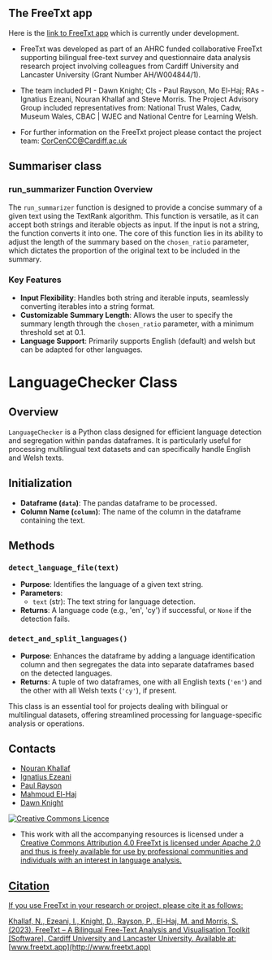 ## The FreeTxt app

Here is the [link to FreeTxt app](https://www.freetxt.app/) which is currently under development. 

- FreeTxt was developed as part of an AHRC funded collaborative FreeTxt supporting bilingual free-text survey and questionnaire data analysis research project involving colleagues from Cardiff University and Lancaster University (Grant Number AH/W004844/1).

- The team included PI - Dawn Knight; CIs - Paul Rayson, Mo El-Haj; RAs - Ignatius Ezeani, Nouran Khallaf and Steve Morris. The Project Advisory Group included representatives from: National Trust Wales, Cadw, Museum Wales, CBAC | WJEC and National Centre for Learning Welsh.

- For further information on the FreeTxt project please contact the project team: CorCenCC@Cardiff.ac.uk

## Summariser class
### run_summarizer Function Overview

The `run_summarizer` function is designed to provide a concise summary of a given text using the TextRank algorithm. This function is versatile, as it can accept both strings and iterable objects as input. If the input is not a string, the function converts it into one. The core of this function lies in its ability to adjust the length of the summary based on the `chosen_ratio` parameter, which dictates the proportion of the original text to be included in the summary.

### Key Features

- **Input Flexibility**: Handles both string and iterable inputs, seamlessly converting iterables into a string format.
- **Customizable Summary Length**: Allows the user to specify the summary length through the `chosen_ratio` parameter, with a minimum threshold set at 0.1.
- **Language Support**: Primarily supports English (default) and welsh but can be adapted for other languages.

# LanguageChecker Class

## Overview

`LanguageChecker` is a Python class designed for efficient language detection and segregation within pandas dataframes. It is particularly useful for processing multilingual text datasets and can specifically handle English and Welsh texts.

## Initialization

- **Dataframe (`data`)**: The pandas dataframe to be processed.
- **Column Name (`column`)**: The name of the column in the dataframe containing the text.

## Methods

### `detect_language_file(text)`
- **Purpose**: Identifies the language of a given text string.
- **Parameters**:
  - `text` (str): The text string for language detection.
- **Returns**: A language code (e.g., 'en', 'cy') if successful, or `None` if the detection fails.

### `detect_and_split_languages()`
- **Purpose**: Enhances the dataframe by adding a language identification column and then segregates the data into separate dataframes based on the detected languages.
- **Returns**: A tuple of two dataframes, one with all English texts (`'en'`) and the other with all Welsh texts (`'cy'`), if present.

This class is an essential tool for projects dealing with bilingual or multilingual datasets, offering streamlined processing for language-specific analysis or operations.

## Contacts
- [Nouran Khallaf](https://github.com//Nouran-Khallaf)
- [Ignatius Ezeani](https://github.com/IgnatiusEzeani)
- [Paul Rayson](https://github.com/perayson)
- [Mahmoud El-Haj](https://github.com/drelhaj)
- [Dawn Knight](https://github.com/DawnKnight-Cardiff)

<a rel="license" href="http://creativecommons.org/licenses/by/4.0/"><img alt="Creative Commons Licence" style="border-width:0" src="https://i.creativecommons.org/l/by/4.0/88x31.png" /></a>
- This work with all the accompanying resources is licensed under a <a rel="license" href="http://creativecommons.org/licenses/by/4.0/">Creative Commons Attribution 4.0 
FreeTxt is licensed under Apache 2.0 and thus is freely available for use by professional communities and individuals with an interest in language analysis.

## Citation

If you use FreeTxt in your research or project, please cite it as follows:

Khallaf, N., Ezeani, I., Knight, D., Rayson, P., El-Haj, M. and Morris, S. (2023). FreeTxt – A Bilingual Free-Text Analysis and Visualisation Toolkit [Software]. Cardiff University and Lancaster University. Available at: [www.freetxt.app](http://www.freetxt.app)


